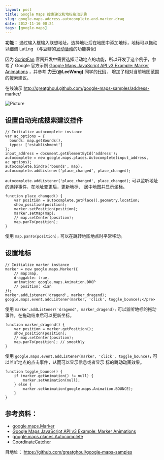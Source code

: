 ```yaml
---
layout: post
title: Google Maps 搜索建议和地标拖动示例
slug: google-maps-address-autocomplete-and-marker-drag
date: 2012-11-16 00:24
tags: [google-maps]
---
```


**功能：** 通过输入框输入联想地址，选择地址后在地图中添加地标，地标可以拖动以细调 LatLng 
（与豆瓣的[发动活动][1]的功能类似)

因为 [ScriptFan][2] 官网开发中需要选择活动地点的功能，所以开发了这个例子，参考了 Google 官方示例 
[Google Maps JavaScript API v3 Example: Marker Animations][3] ，并参考 **力王(@LeeWong)** 同学的[代码][4]，
增加了相对当前地图范围的搜索建议。

在线演示 <http://greatghoul.github.com/google-maps-samples/address-marker/>

![Picture](https://s.yunio.com/public/previews/token/eqakOv/size/700/?r=a.jpg)

设置自动完成搜索建议控件
------------------------

    // Initialize autocomplete instance
    var ac_options = {
      bounds: map.getBounds(),
      types: ['establishment']
    };
    input_address = document.getElementById('address');
    autocomplete = new google.maps.places.Autocomplete(input_address, ac_options);
    autocomplete.bindTo('bounds', map);
    autocomplete.addListener('place_changed', place_changed);


`autocomplete.addListener('place_changed', place_changed);` 可以监听地址的选择事件，在地址变更后，更新地标、
居中地图并显示坐标。

    function place_changed() {
        var position = autocomplete.getPlace().geometry.location;
        show_position(position);
        marker.setPosition(position);
        marker.setMap(map);
        // map.setCenter(position);
        map.panTo(position);
    }

使用 `map.panTo(position);` 可以在跳转地图地点时平常移动。

设置地标
----------

    // Initialize marker instance
    marker = new google.maps.Marker({
        // map:map,
        draggable: true,
        animation: google.maps.Animation.DROP
        // position: xian
    });
    marker.addListener('dragend', marker_dragend);
    google.maps.event.addListener(marker, 'click', toggle_bounce);</pre>

使用 `marker.addListener('dragend', marker_dragend);` 可以监听地标的拖动事件，在拖动结束后可以更新坐标。

    function marker_dragend() {
        var position = marker.getPosition();
        show_position(position);
        // map.setCenter(position);
        map.panTo(position); // smoothly
    }

使用 `google.maps.event.addListener(marker, 'click', toggle_bounce);` 可以监听地点的点击事件，从而可以显示信息或者显示
标的跳动动画效果。

    function toggle_bounce() {
        if (marker.getAnimation() != null) {
            marker.setAnimation(null);
        } else {
            marker.setAnimation(google.maps.Animation.BOUNCE);
        }
    }

参考资料：
------------

 - [google.maps.Marker][r1]
 - [Google Maps JavaScript API v3 Example: Marker Animations][r2]
 - [google.maps.places.Autocomplete][r3]
 - [CoordinateCatcher][r4]

目地址： <https://github.com/greatghoul/google-maps-samples>

[1]: http://www.douban.com/event/create?loc=xian
[2]: https://github.com/kingheaven/ScriptFan.com
[3]: https://google-developers.appspot.com/maps/documentation/javascript/examples/marker-animations
[4]: http://leewonggit.github.com/CoordinateCatcher/

[r1]: https://developers.google.com/maps/documentation/javascript/reference#Marker
[r2]: https://google-developers.appspot.com/maps/documentation/javascript/examples/marker-animations
[r3]: https://developers.google.com/maps/documentation/javascript/reference#Autocomplete
[r4]: http://leewonggit.github.com/CoordinateCatcher/
